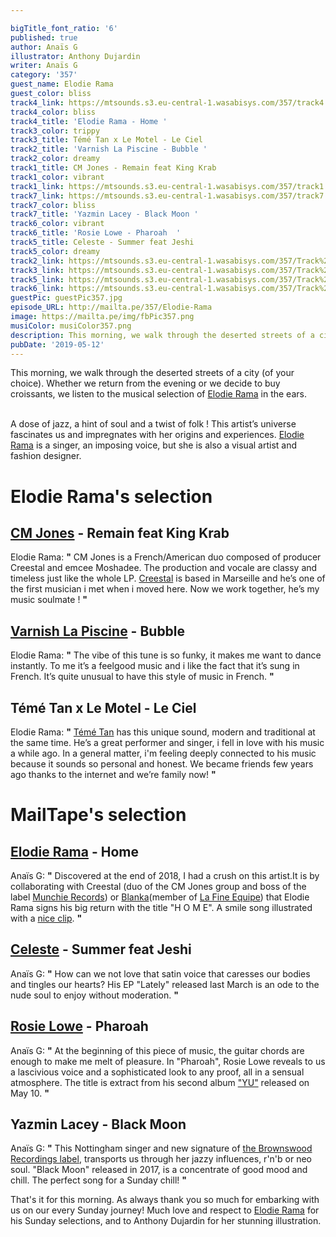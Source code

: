 ```yaml
---

bigTitle_font_ratio: '6'
published: true
author: Anaïs G
illustrator: Anthony Dujardin
writer: Anaïs G
category: '357'
guest_name: Elodie Rama
guest_color: bliss
track4_link: https://mtsounds.s3.eu-central-1.wasabisys.com/357/track4.mp3
track4_color: bliss
track4_title: 'Elodie Rama - Home '
track3_color: trippy
track3_title: Témé Tan x Le Motel - Le Ciel
track2_title: 'Varnish La Piscine - Bubble '
track2_color: dreamy
track1_title: CM Jones - Remain feat King Krab
track1_color: vibrant
track1_link: https://mtsounds.s3.eu-central-1.wasabisys.com/357/track1.mp3
track7_link: https://mtsounds.s3.eu-central-1.wasabisys.com/357/track7.mp3
track7_color: bliss
track7_title: 'Yazmin Lacey - Black Moon '
track6_color: vibrant
track6_title: 'Rosie Lowe - Pharoah  '
track5_title: Celeste - Summer feat Jeshi
track5_color: dreamy
track2_link: https://mtsounds.s3.eu-central-1.wasabisys.com/357/Track%202.mp3
track3_link: https://mtsounds.s3.eu-central-1.wasabisys.com/357/Track%203.mp3
track5_link: https://mtsounds.s3.eu-central-1.wasabisys.com/357/Track%205.mp3
track6_link: https://mtsounds.s3.eu-central-1.wasabisys.com/357/Track%206.mp3
guestPic: guestPic357.jpg
episode_URL: http://mailta.pe/357/Elodie-Rama
image: https://mailta.pe/img/fbPic357.png
musiColor: musiColor357.png
description: This morning, we walk through the deserted streets of a city (of your choice). Whether we return from the evening or we decide to buy croissants, we listen to the musical selection of Elodie Rama in the ears.
pubDate: '2019-05-12'
---
```


This morning, we walk through the deserted streets of a city (of your choice). Whether we return from the evening or we decide to buy croissants, we listen to the musical selection of [Elodie Rama](https://elodierama.fr/) in the ears.
<br><br>

A dose of jazz, a hint of soul and a twist of folk ! This artist’s universe fascinates us and impregnates with her origins and experiences. [Elodie Rama](https://www.facebook.com/elodie.rama/) is a singer, an imposing voice, but she is also a visual artist and fashion designer.


# Elodie Rama's selection

## [CM Jones](https://www.facebook.com/wearecmjones/) - Remain feat King Krab
Elodie Rama: **"** CM Jones is a French/American duo composed of producer Creestal and emcee Moshadee. The production and vocale are classy and timeless just like the whole LP. [Creestal](https://www.facebook.com/DJCreestal/) is based in Marseille and he’s one of the first musician i met when i moved here. Now we work together, he’s my music soulmate ! **"** 

## [Varnish La Piscine](https://soundcloud.com/varnishlapiscine) - Bubble
Elodie Rama: **"** The vibe of this tune is so funky, it makes me want to dance instantly. To me it’s a feelgood music and i like the fact that it’s sung in French. It’s quite unusual to have this style of music in French. **"** 

## Témé Tan x Le Motel - Le Ciel 
Elodie Rama: **"** [Témé Tan](https://soundcloud.com/teme-tan) has this unique sound, modern and traditional at the same time. He’s a great performer and singer, i fell in love with his music a while ago. In a general matter, i'm feeling deeply connected to his music because it sounds so personal and honest. We became friends few years ago thanks to the internet and we’re family now! **"** 


# MailTape's selection

## [Elodie Rama](https://soundcloud.com/elodie-rama) - Home 
Anaïs G: **"** Discovered at the end of 2018, I had a crush on this artist.It is by collaborating with Creestal (duo of the CM Jones group and boss of the label [Munchie Records](https://soundcloud.com/munchierecords)) or [Blanka](https://soundcloud.com/blankasanova)(member of [La Fine Equipe](https://soundcloud.com/lafineequipe)) that Elodie Rama signs his big return with the title "H O M E". A smile song illustrated with a [nice clip](https://www.youtube.com/watch?v=Lhtb8kqD3ec). **"** 

## [Celeste](https://soundcloud.com/celestewaite) - Summer feat Jeshi
Anaïs G: **"** How can we not love that satin voice that caresses our bodies and tingles our hearts? His EP "Lately" released last March is an ode to the nude soul to enjoy without moderation. **"** 

## [Rosie Lowe](https://soundcloud.com/rosielowe) - Pharoah
Anaïs G: **"** At the beginning of this piece of music, the guitar chords are enough to make me melt of pleasure. In "Pharoah", Rosie Lowe reveals to us a lascivious voice and a sophisticated look to any proof, all in a sensual atmosphere. The title is extract from his second album ["YU"](https://soundcloud.com/rosielowe/sets/yu-202) released on May 10. **"** 

## Yazmin Lacey - Black Moon 
Anaïs G: **"** This Nottingham singer and new signature of [the Brownswood Recordings label](https://soundcloud.com/brownswood),  transports us through her jazzy influences, r'n'b or neo soul. "Black Moon" released in 2017, is a concentrate of good mood and chill. The perfect song for a Sunday chill!  **"** 



 That's it for this morning. As always thank you so much for embarking with us on our every Sunday journey! Much love and respect to [Elodie Rama](https://elodierama.fr/) for his Sunday selections, and to Anthony Dujardin for her stunning illustration.
